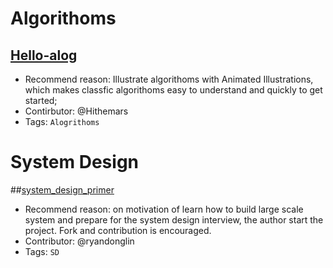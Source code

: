 #

# Algorithoms

## [Hello-alog](https://www.hello-algo.com/)
- Recommend reason: Illustrate algorithoms with Animated Illustrations, which makes classfic algorithoms easy to understand and quickly to get started;
- Contirbutor: @Hithemars
- Tags: `Alogrithoms`


# System Design
##[system_design_primer](https://github.com/donnemartin/system-design-primer)
- Recommend reason: on motivation of learn how to build large scale system and prepare for the system design interview, the author start the project. Fork and contribution is encouraged.
- Contributor: @ryandonglin
- Tags: `SD`
